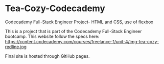 # Tea-Cozy-Codecademy
Codecademy Full-Stack Engineer Project- HTML and CSS, use of flexbox

This is a project that is part of the Codecademy Full-Stack Engineer bootcamp. 
This website follow the specs here: https://content.codecademy.com/courses/freelance-1/unit-4/img-tea-cozy-redline.jpg

Final site is hosted through GitHub pages. 
